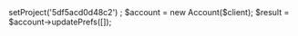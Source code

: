 <?php

use Appwrite\Client;
use Appwrite\Services\Account;

$client = new Client();

$client
    ->setProject('5df5acd0d48c2')
;

$account = new Account($client);

$result = $account->updatePrefs([]);